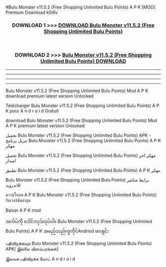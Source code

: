 #Bulu Monster  v11.5.2 (Free Shopping Unlimited Bulu Points) A P K [MOD] Premium Download k0i6v



<div align="center">

<h3>DOWNLOAD 1 >>> <a href="https://teeasianyam.web.app?sq=Bulu Monster  v11.5.2 (Free Shopping Unlimited Bulu Points)">DOWNLOAD Bulu Monster  v11.5.2 (Free Shopping Unlimited Bulu Points) </a></h3><br>

<h3>DOWNLOAD 2 >>> <a href="https://teeasianyam.web.app?sq=Bulu Monster  v11.5.2 (Free Shopping Unlimited Bulu Points) ">Bulu Monster  v11.5.2 (Free Shopping Unlimited Bulu Points)  DOWNLOAD </a></h3>

</div>


----------------------------------------------------------

----------------------------------------------------------

----------------------------------------------------------

----------------------------------------------------------


Bulu Monster  v11.5.2 (Free Shopping Unlimited Bulu Points)  Mod A P K download premium latest version Unlocked

Télécharger Bulu Monster  v11.5.2 (Free Shopping Unlimited Bulu Points)  A P K pour A n d r o i d Gratuit

download Bulu Monster  v11.5.2 (Free Shopping Unlimited Bulu Points)  Mod A P K premium latest version Unlocked

تحميل Bulu Monster  v11.5.2 (Free Shopping Unlimited Bulu Points)  APK - تنزيل برنامج Bulu Monster  v11.5.2 (Free Shopping Unlimited Bulu Points)  A P K مهكر

تحميل Bulu Monster  v11.5.2 (Free Shopping Unlimited Bulu Points)  مهكر اخر اصدار

تطبيق Bulu Monster  v11.5.2 (Free Shopping Unlimited Bulu Points)  A P K مهكر

Bulu Monster  v11.5.2 (Free Shopping Unlimited Bulu Points)  برابط مباشر للاندرويد

ดาวน์โหลด A P K Bulu Monster  v11.5.2 (Free Shopping Unlimited Bulu Points)  รับเวอร์ชันล่าสุด

Baixar A P K mod

အက်ပ်ကို ဒေါင်းလုဒ်လုပ်ပါ။ Bulu Monster  v11.5.2 (Free Shopping Unlimited Bulu Points)  A P K အမည်သည်ကူကိုင်Andriod ဗားရှင်း

பதிவிறக்கவும் Bulu Monster  v11.5.2 (Free Shopping Unlimited Bulu Points)  APK[ இல்லை விளம்பரங்கள்] 
 
இலவச பதிவிறக்க மோட் A n d r o i d



